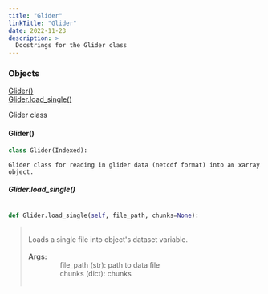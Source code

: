 ```yaml
---
title: "Glider"
linkTitle: "Glider"
date: 2022-11-23
description: >
  Docstrings for the Glider class
---
```

### Objects

[Glider()](#glider)<br />
[Glider.load_single()](#gliderload_single)<br />

Glider class
#### Glider()
```python
class Glider(Indexed):
```

```
Glider class for reading in glider data (netcdf format) into an xarray object.
```

##### Glider.load_single()
```python

def Glider.load_single(self, file_path, chunks=None):
```
> <br />
> Loads a single file into object's dataset variable.<br />
> <br />
> <b>Args:</b><br />
> &nbsp;&nbsp;&nbsp;&nbsp;&nbsp;&nbsp;&nbsp;&nbsp;&nbsp;&nbsp;&nbsp;&nbsp;&nbsp;&nbsp;&nbsp;  file_path (str): path to data file<br />
> &nbsp;&nbsp;&nbsp;&nbsp;&nbsp;&nbsp;&nbsp;&nbsp;&nbsp;&nbsp;&nbsp;&nbsp;&nbsp;&nbsp;&nbsp;  chunks (dict): chunks<br />
> <br />